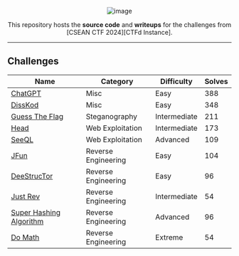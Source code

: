 <div align="center">

![image](https://github.com/user-attachments/assets/2a5f3f1a-3a2c-41b0-ade1-81639345fd66)


This repository hosts the **source code** and **writeups** for the challenges from [CSEAN CTF 2024][CTFd Instance].

---

</div>

## Challenges

| Name                                                   | Category            | Difficulty   | Solves |
| ------------------------------------------------------ | ------------------  | ----------   | ------ |
| [ChatGPT](misc/chatgpt)                                | Misc                | Easy         | 388    |
| [DissKod](misc/disskod)                                | Misc                | Easy         | 348    |
| [Guess The Flag](steg/guess%20the%20flag)              | Steganography       | Intermediate | 211    |
| [Head](web/head)                                       | Web Exploitation    | Intermediate | 173    |
| [SeeQL](web/seeql)                                     | Web Exploitation    | Advanced     | 109    |
| [JFun](rev/jfun)                                       | Reverse Engineering | Easy         | 104    |
| [DeeStrucTor](rev/deestructor)                         | Reverse Engineering | Easy         | 96     |
| [Just Rev](rev/just%20rev)                             | Reverse Engineering | Intermediate | 54     |
| [Super Hashing Algorithm](rev/super%20hashing%20algo)  | Reverse Engineering | Advanced     | 96     |
| [Do Math](rev/do%20math)                               | Reverse Engineering | Extreme      | 54     |
